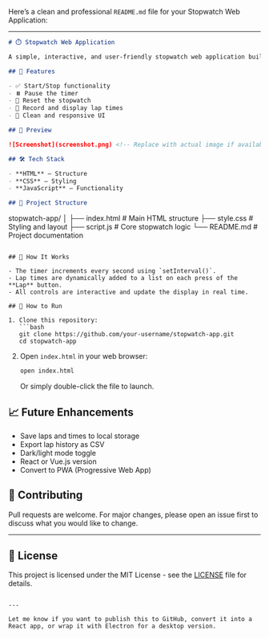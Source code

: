 Here’s a clean and professional `README.md` file for your Stopwatch Web Application:

---

```markdown
# ⏱️ Stopwatch Web Application

A simple, interactive, and user-friendly stopwatch web application built with HTML, CSS, and JavaScript. This project allows users to start, pause, reset, and track lap times with precision.

## 🚀 Features

- ✅ Start/Stop functionality
- ⏸️ Pause the timer
- 🔁 Reset the stopwatch
- 🏁 Record and display lap times
- 🎨 Clean and responsive UI

## 📸 Preview

![Screenshot](screenshot.png) <!-- Replace with actual image if available -->

## 🛠️ Tech Stack

- **HTML** – Structure
- **CSS** – Styling
- **JavaScript** – Functionality

## 📂 Project Structure

```

stopwatch-app/
│
├── index.html       # Main HTML structure
├── style.css        # Styling and layout
├── script.js        # Core stopwatch logic
└── README.md        # Project documentation

````

## 🧠 How It Works

- The timer increments every second using `setInterval()`.
- Lap times are dynamically added to a list on each press of the **Lap** button.
- All controls are interactive and update the display in real time.

## 🧪 How to Run

1. Clone this repository:
   ```bash
   git clone https://github.com/your-username/stopwatch-app.git
   cd stopwatch-app
````

2. Open `index.html` in your web browser:

   ```bash
   open index.html
   ```

   Or simply double-click the file to launch.

## 📈 Future Enhancements

* Save laps and times to local storage
* Export lap history as CSV
* Dark/light mode toggle
* React or Vue.js version
* Convert to PWA (Progressive Web App)

## 🤝 Contributing

Pull requests are welcome. For major changes, please open an issue first to discuss what you would like to change.

---

## 📄 License

This project is licensed under the MIT License - see the [LICENSE](LICENSE) file for details.

```

---

Let me know if you want to publish this to GitHub, convert it into a React app, or wrap it with Electron for a desktop version.
```
